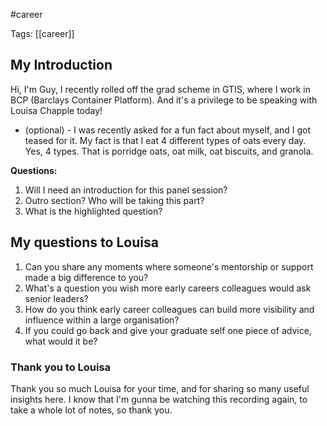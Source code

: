 #career 

Tags: [[career]]

## My Introduction 

Hi, I'm Guy, I recently rolled off the grad scheme in GTIS, where I work in BCP (Barclays Container Platform). And it's a privilege to be speaking with Louisa Chapple today! 
- (optional) - I was recently asked for a fun fact about myself, and I got teased for it. My fact is that I eat 4 different types of oats every day. Yes, 4 types. That is porridge oats, oat milk, oat biscuits, and granola.

**Questions:**
1. Will I need an introduction for this panel session? 
2. Outro section? Who will be taking this part? 
3. What is the highlighted question? 
## My questions to Louisa

1. Can you share any moments where someone's mentorship or support made a big difference to you? 
2. What's a question you wish more early careers colleagues would ask senior leaders? 
3. How do you think early career colleagues can build more visibility and influence within a large organisation? 
4. If you could go back and give your graduate self one piece of advice, what would it be? 

### Thank you to Louisa

Thank you so much Louisa for your time, and for sharing so many useful insights here. I know that I'm gunna be watching this recording again, to take a whole lot of notes, so thank you. 
